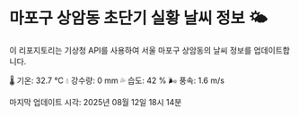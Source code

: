 
# 마포구 상암동 초단기 실황 날씨 정보 🌤️

이 리포지토리는 기상청 API를 사용하여 서울 마포구 상암동의 날씨 정보를 업데이트합니다. 

🌡️ 기온: 32.7 ℃
💧 강수량: 0 mm
💦 습도: 42 %
🌬️ 풍속: 1.6 m/s

마지막 업데이트 시각: 2025년 08월 12일 18시 14분    
